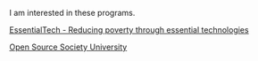 I am interested in these programs.

[EssentialTech - Reducing poverty through essential technologies](https://cooperation.epfl.ch/essential-en)  

[Open Source Society University](https://github.com/ossu/computer-science)
